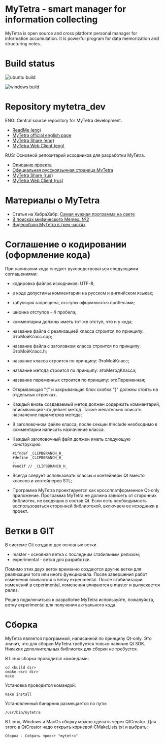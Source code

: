 MyTetra - smart manager for information collecting
==================================================

MyTetra is open source and cross platform personal manager for information accumulation. 
It is powerful program for data memorization and structuring notes.

Build status
======================
![ubuntu build](https://github.com/fftmp-forked/mytetra_dev/actions/workflows/ubuntu_release.yml/badge.svg?branch=fft_fork)

![windows build](https://github.com/fftmp-forked/mytetra_dev/actions/workflows/windows_release.yml/badge.svg?branch=fft_fork)

Repository mytetra_dev
======================

ENG: Central source repository for MyTetra development.<br/> 
* [ReadMe (eng)](https://github.com/xintrea/mytetra_dev/blob/experimental/README_ENG.md)
* [MyTetra official english page](https://webhamster.ru/site/page/index/articles/projectcode/138)
* [MyTetra Share (eng)](https://webhamster.ru/site/page/index/articles/projectcode/460)
* [MyTetra Web Client (eng)](https://webhamster.ru/site/page/index/articles/projectcode/236)

RUS: Основной репозитарий исходников для разработки MyTetra.<br/>
* [Описание проекта](https://github.com/xintrea/mytetra_dev/blob/experimental/README.md)
* [Официальная русскоязычная страница MyTetra](https://webhamster.ru/site/page/index/articles/projectcode/105)
* [MyTetra Share (rus)](https://webhamster.ru/site/page/index/articles/projectcode/235)
* [MyTetra Web Client (rus)](https://webhamster.ru/site/page/index/articles/projectcode/236)


Материалы о MyTetra
===================

* Статья на ХабраХабр: [Самая нужная программа на свете](https://habrahabr.ru/post/316814/)
* [В поисках мифического Memex. №2](http://blogerator.ru/page/memex-pim-organizers-chast-2)
* [Bидеообзор MyTetra в трех частях](https://www.youtube.com/watch?v=Bmp_dk2LA6I)


Соглашение о кодировании (оформление кода)
==========================================

При написании кода следует руководствоваться следующими соглашениями:

* кодировка файлов исходников: UTF-8;
* в коде допустимы комментарии на русском и английском языках;
* табуляция запрещена, отступы оформляются пробелами;
* ширина отступов - 4 пробела;
* комментарии должны иметь тот же отступ, что и у кода;
* название файла с реализацией класса строится по принципу: ЭтоМойКласс.cpp;
* название файла с заголовком класса строится по принципу: ЭтоМойКласс.h;
* название класса строится по принципу: ЭтоМойКласс;
* название метода строится по принципу: этоМетодКласса;
* название переменных строится по принципу: этоПеременная;
* Открывающая "{" и закрывающая блок скобка "}" должны стоять на отдельных строчках.
* Каждый вновь создаваемый метод должен содержать комментарий, описывающий что делает метод. Также желательно описать назначение параметров метода;
* В заголовочном файле класса, после секции #include необходимо в комментарии написать назначение класса.
* Каждый заголовочный файл должен иметь следующую конструкцию:

    ```
    #ifndef _CLIPBBRANCH_H_
    #define _CLIPBBRANCH_H_
    ...
    #endif // _CLIPBBRANCH_H_
    ```

* Всегда следует использовать классы и контейнеры Qt вместо классов и контейнеров STL;
* Программа MyTetra проектируется как кроссплатформенное Qt-only приложение. Программа MyTetra не должна зависеть от сторонних библиотек, не входящих в состав Qt. Если есть необходимость воспользоваться сторонней библиотекой, включаем ее исходники в проект.

Ветки в GIT
===========

В системе Git создано две основных ветки.

* master - основная ветка с последним стабильным релизом;
* experimental - ветка для разработки.

Помимо этих двух веток временно создаются другие ветки для реализации того или иного функционала. После завершения работ изменения вливаются в ветку experimental. После стабилизации изменений в experimental, изменения вливаются в master и выпускается релиз.

Решив подключиться к разработке MyTetra используйте, пожалуйста, ветку experimental для получения актуального кода.


Сборка
======

MyTetra является программой, написанной по принципу Qt-only.
Это значит, что для сборки MyTetra требуется только наличие Qt SDK.
Никаких дополнительных библиотек для сборки не требуется.

В Linux сборка проводится командами:
```
cd <build dir>
сmake <src dir>
make
```

Установка проводится командой:
```
make install
```

Установленный бинарник размещается по пути:
```
/usr/bin/mytetra
```

В Linux, Windows и MacOs сборку можно сделать через QtCreator.
Для этого в QtCreator надо открыть корневой CMakeLists.txt и выбрать:
```
Сборка - Собрать проект "mytetra"
```

